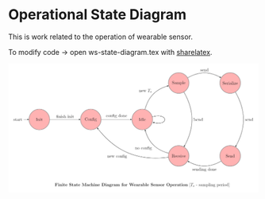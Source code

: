 # Operational State Diagram

This is work related to the operation of wearable sensor.

To modify code -> open ws-state-diagram.tex with [sharelatex](https://www.sharelatex.com/).

![Alt text](https://github.com/inovatink/ws-operation-automata/blob/master/ws-state-diagram.png?raw=true "State Machine Diagram")
